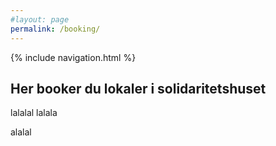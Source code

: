 ```yaml
---
#layout: page
permalink: /booking/
---
```


{% include navigation.html %}

## Her booker du lokaler i solidaritetshuset
lalalal
lalala


alalal
